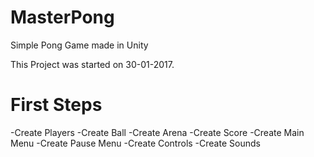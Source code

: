 # MasterPong
Simple Pong Game made in Unity

This Project was started on 30-01-2017.

# First Steps

-Create Players
-Create Ball
-Create Arena
-Create Score
-Create Main Menu
-Create Pause Menu
-Create Controls
-Create Sounds
